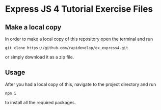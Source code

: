 # Express JS 4 Tutorial Exercise Files

## Make a local copy

In order to make a local copy of this repository open the terminal and run

```
git clone https://github.com/rapidevelop/ex_express4.git
```

or simply download it as a zip file.

## Usage

After you had a local copy of this, navigate to the project directory and run

```
npm i
```

to install all the required packages.
